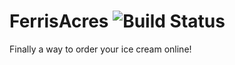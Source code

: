 # FerrisAcres ![Build Status](https://travis-ci.org/rickrizzo/FerrisAcres.svg?branch=develop)  
Finally a way to order your ice cream online!
